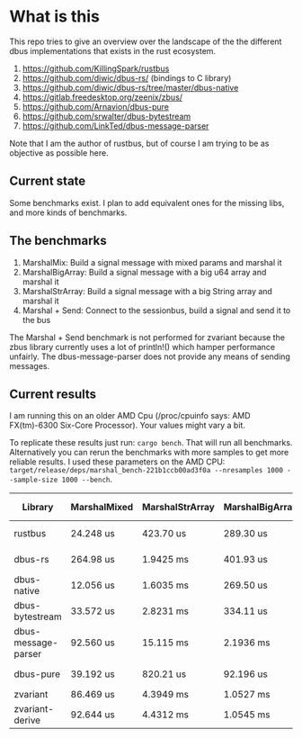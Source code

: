 # What is this
This repo tries to give an overview over the landscape of the the different dbus implementations that exists in the rust ecosystem.

1. https://github.com/KillingSpark/rustbus
1. https://github.com/diwic/dbus-rs/ (bindings to C library)
1. https://github.com/diwic/dbus-rs/tree/master/dbus-native
1. https://gitlab.freedesktop.org/zeenix/zbus/
1. https://github.com/Arnavion/dbus-pure
1. https://github.com/srwalter/dbus-bytestream
1. https://github.com/LinkTed/dbus-message-parser

Note that I am the author of rustbus, but of course I am trying to be as objective as possible here.

## Current state
Some benchmarks exist. I plan to add equivalent ones for the missing libs, and more kinds of benchmarks.

## The benchmarks
1. MarshalMix: Build a signal message with mixed params and marshal it
1. MarshalBigArray: Build a signal message with a big u64 array and marshal it
1. MarshalStrArray: Build a signal message with a big String array and marshal it
1. Marshal + Send: Connect to the sessionbus, build a signal and send it to the bus

The Marshal + Send benchmark is not performed for zvariant because the zbus library currently uses a lot of println!()
which hamper performance unfairly. The dbus-message-parser does not provide any means of sending messages.

## Current results
I am running this on an older AMD Cpu (/proc/cpuinfo says: AMD FX(tm)-6300 Six-Core Processor). Your values might vary a bit.

To replicate these results just run: `cargo bench`. That will run all benchmarks. Alternatively you can rerun the benchmarks with more samples to get
more reliable results. I used these parameters on the AMD CPU: `target/release/deps/marshal_bench-221b1ccb00ad3f0a --nresamples 1000 --sample-size 1000 --bench`.

| Library             | MarshalMixed | MarshalStrArray | MarshalBigArray | Marshal + Send |
|---------------------|--------------|-----------------|-----------------|----------------|
| rustbus             | 24.248 us    | 423.70 us       | 289.30 us       | 386.30 us      |
| dbus-rs             | 264.98 us    | 1.9425 ms       | 401.93 us       | 805.32 us      |
| dbus-native         | 12.056 us    | 1.6035 ms       | 269.50 us       | 329.44 us      |
| dbus-bytestream     | 33.572 us    | 2.8231 ms       | 334.11 us       | 398.90 us      |
| dbus-message-parser | 92.560 us    | 15.115 ms       | 2.1936 ms       | NaN            |
| dbus-pure           | 39.192 us    | 820.21 us       | 92.196 us       | 460.46 us      |
| zvariant            | 86.469 us    | 4.3949 ms       | 1.0527 ms       | NaN            |
| zvariant-derive     | 92.644 us    | 4.4312 ms       | 1.0545 ms       | NaN            |
